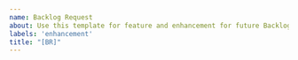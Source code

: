 ```yaml
---
name: Backlog Request
about: Use this template for feature and enhancement for future Backlogs.
labels: 'enhancement'
title: "[BR]"
---
```

